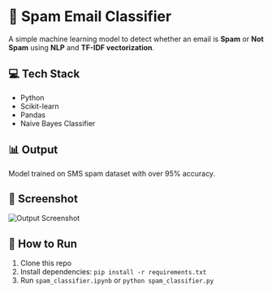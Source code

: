 # 📧 Spam Email Classifier

A simple machine learning model to detect whether an email is **Spam** or **Not Spam** using **NLP** and **TF-IDF vectorization**.

## 💻 Tech Stack

- Python
- Scikit-learn
- Pandas
- Naive Bayes Classifier

## 📊 Output

Model trained on SMS spam dataset with over 95% accuracy.

## 📸 Screenshot

![Output Screenshot](images/screenshot.png)

## 🚀 How to Run

1. Clone this repo
2. Install dependencies: `pip install -r requirements.txt`
3. Run `spam_classifier.ipynb` or `python spam_classifier.py`
